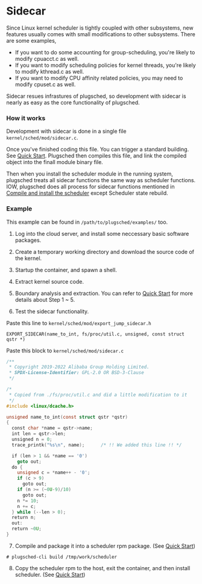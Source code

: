 # Sidecar
Since Linux kernel scheduler is tightly coupled with other subsystems, new features usually comes with small modifications to other subsystems. There are some examples,

- If you want to do some accounting for group-scheduling, you're likely to modify cpuacct.c as well.
- If you want to modify scheduling policies for kernel threads, you're likely to modify kthread.c as well.
- If you want to modify CPU affinity related policies, you may need to modify cpuset.c as well.

Sidecar resues infrastures of plugsched, so development with sidecar is nearly as easy as the core functionality of plugsched.

### How it works
Development with sidecar is done in a single file `kernel/sched/mod/sidecar.c`. 

Once you've finished coding this file. You can trigger a standard building. See [Quick Start](../README.md#quick-start). Plugsched then compiles this file, and link the compiled object into the finall module binary file.

Then when you install the scheduler module in the running system, plugsched treats all sidecar functions the same way as scheduler functions. IOW, plugsched does all process for sidecar functions mentioned in [Compile and install the scheduler](../README.md#compile-and-install-the-scheduler) except Scheduler state rebuild.

### Example
This example can be found in `/path/to/plugsched/examples/` too.

1. Log into the cloud server, and install some neccessary basic software packages.
2. Create a temporary working directory and download the source code of the kernel.
3. Startup the container, and spawn a shell.
4. Extract kernel source code.
5. Boundary analysis and extraction.
You can refer to [Quick Start](../README.md#quick-start) for more details about Step 1 ~ 5.

6. Test the sidecar functionality.

Paste this line to `kernel/sched/mod/export_jump_sidecar.h`

    EXPORT_SIDECAR(name_to_int, fs/proc/util.c, unsigned, const struct qstr *)

Paste this block to `kernel/sched/mod/sidecar.c`
```c
/**
 * Copyright 2019-2022 Alibaba Group Holding Limited.
 * SPDX-License-Identifier: GPL-2.0 OR BSD-3-Clause
 */

/*
 * Copied from ./fs/proc/util.c and did a little modification to it
 */
#include <linux/dcache.h>

unsigned name_to_int(const struct qstr *qstr)
{
  const char *name = qstr->name;
  int len = qstr->len;
  unsigned n = 0;
  trace_printk("%s\n", name);      /* !! We added this line !! */

  if (len > 1 && *name == '0')
    goto out;
  do {
    unsigned c = *name++ - '0';
    if (c > 9)
      goto out;
    if (n >= (~0U-9)/10)
      goto out;
    n *= 10;
    n += c;
  } while (--len > 0);
  return n;
  out:
  return ~0U;
}
```

7. Compile and package it into a scheduler rpm package. (See [Quick Start](../README.md#quick-start))

``` shell
# plugsched-cli build /tmp/work/scheduler
```

8. Copy the scheduler rpm to the host, exit the container, and then install scheduler. (See [Quick Start](../README.md#quick-start))
